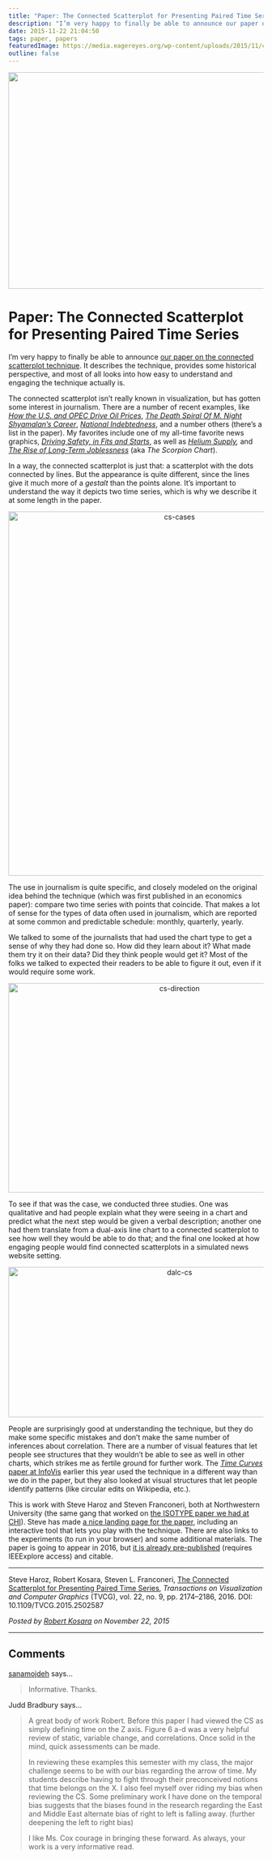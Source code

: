 ```yaml
---
title: "Paper: The Connected Scatterplot for Presenting Paired Time Series"
description: "I’m very happy to finally be able to announce our paper on the connected scatterplot technique. It describes the technique, provides some historical perspective, and most of all looks into how easy to understand and engaging the technique actually is."
date: 2015-11-22 21:04:50
tags: paper, papers
featuredImage: https://media.eagereyes.org/wp-content/uploads/2015/11/cs-teaser.jpg
outline: false
---
```


<p align="center"><img src="https://media.eagereyes.org/wp-content/uploads/2015/11/cs-teaser.jpg" alt="" width="825" height="428" /></p>

# Paper: The Connected Scatterplot for Presenting Paired Time Series

I’m very happy to finally be able to announce <a href="/publications/Haroz-TVCG-2016.html">our paper on the connected scatterplot technique</a>. It describes the technique, provides some historical perspective, and most of all looks into how easy to understand and engaging the technique actually is.

The connected scatterplot isn’t really known in visualization, but has gotten some interest in journalism. There are a number of recent examples, like <a href="http://www.nytimes.com/interactive/2015/09/30/business/how-the-us-and-opec-drive-oil-prices.html"><em>How the U.S. and OPEC Drive Oil Prices</em></a>, <a href="http://fivethirtyeight.com/datalab/the-death-spiral-of-m-night-shyamalans-career/"><em>The Death Spiral Of M. Night Shyamalan’s Career</em></a>, <a href="http://www.economist.com/blogs/graphicdetail/2015/05/daily-chart-4"><em>National Indebtedness</em></a>, and a number others (there’s a list in the paper). My favorites include one of my all-time favorite news graphics, <a href="http://www.nytimes.com/interactive/2012/09/17/science/driving-safety-in-fits-and-starts.html"><em>Driving Safety, in Fits and Starts</em></a>, as well as <em><a href="http://projects.katiepeek.com/Helium-Supply">Helium Supply</a>,</em> and <a href="http://www.bloomberg.com/bw/articles/2013-02-07/the-rise-of-long-term-joblessness"><em>The Rise of Long-Term Joblessness</em></a> (aka <em>The Scorpion Chart</em>).

In a way, the connected scatterplot is just that: a scatterplot with the dots connected by lines. But the appearance is quite different, since the lines give it much more of a <em>gestalt</em> than the points alone. It’s important to understand the way it depicts two time series, which is why we describe it at some length in the paper.

<p align="center"><img class="aligncenter size-full wp-image-9080" src="https://media.eagereyes.org/wp-content/uploads/2015/11/cs-cases.png" alt="cs-cases" width="660" height="720" /></p>

The use in journalism is quite specific, and closely modeled on the original idea behind the technique (which was first published in an economics paper): compare two time series with points that coincide. That makes a lot of sense for the types of data often used in journalism, which are reported at some common and predictable schedule: monthly, quarterly, yearly.

We talked to some of the journalists that had used the chart type to get a sense of why they had done so. How did they learn about it? What made them try it on their data? Did they think people would get it? Most of the folks we talked to expected their readers to be able to figure it out, even if it would require some work.

<p align="center"><img class="aligncenter size-full wp-image-9077" src="https://media.eagereyes.org/wp-content/uploads/2015/11/cs-direction.png" alt="cs-direction" width="660" height="414" /></p>

To see if that was the case, we conducted three studies. One was qualitative and had people explain what they were seeing in a chart and predict what the next step would be given a verbal description; another one had them translate from a dual-axis line chart to a connected scatterplot to see how well they would be able to do that; and the final one looked at how engaging people would find connected scatterplots in a simulated news website setting.

<p align="center"><img class="aligncenter size-full wp-image-9079" src="https://media.eagereyes.org/wp-content/uploads/2015/11/dalc-cs.png" alt="dalc-cs" width="660" height="297" /></p>

People are surprisingly good at understanding the technique, but they do make some specific mistakes and don’t make the same number of inferences about correlation. There are a number of visual features that let people see structures that they wouldn’t be able to see as well in other charts, which strikes me as fertile ground for further work. The <a href="http://aviz.fr/~bbach/timecurves/"><em>Time Curves</em> paper at InfoVis</a> earlier this year used the technique in a different way than we do in the paper, but they also looked at visual structures that let people identify patterns (like circular edits on Wikipedia, etc.).

This is work with Steve Haroz and Steven Franconeri, both at Northwestern University (the same gang that worked on <a href="/papers/isotype-visualization">the ISOTYPE paper we had at CHI</a>). Steve has made <a href="http://steveharoz.com/research/connected_scatterplot/">a nice landing page for the paper</a>, including an interactive tool that lets you play with the technique. There are also links to the experiments (to run in your browser) and some additional materials. The paper is going to appear in 2016, but <a href="http://ieeexplore.ieee.org/xpl/articleDetails.jsp?arnumber=7332976">it is already pre-published</a> (requires IEEExplore access) and citable.

<hr />

Steve Haroz, Robert Kosara, Steven L. Franconeri, <a href="/publications/Haroz-TVCG-2016">The Connected Scatterplot for Presenting Paired Time Series</a>, <em>Transactions on Visualization and Computer Graphics</em> (TVCG), vol. 22, no. 9, pp. 2174–2186, 2016. DOI: 10.1109/TVCG.2015.2502587


_Posted by <a href="/about">Robert Kosara</a> on November 22, 2015_


<aside class="comments">

---
## Comments

<a href="http://sanamojdehauthor.wordpress.com" rel="nofollow noopener" target="_blank">sanamojdeh</a> says…
>	Informative. Thanks.

Judd Bradbury says…
>	A great body of work Robert. Before this paper I had viewed the CS as simply defining time on the Z axis. Figure 6 a-d was a very helpful review of static, variable change, and correlations. Once solid in the mind, quick assessments can be made.
>	
>	In reviewing these examples this semester with my class, the major challenge seems to be with our bias regarding the arrow of time. My students describe having to fight through their preconceived notions that time belongs on the X. I also feel myself over riding my bias when reviewing the CS. Some preliminary work I have done on the temporal bias suggests that the biases found in the research regarding the East and Middle East alternate bias of right to left is falling away. (further deepening the left to right bias)
>	
>	I like Ms. Cox courage in bringing these forward. As always, your work is a very informative read.

</aside>

